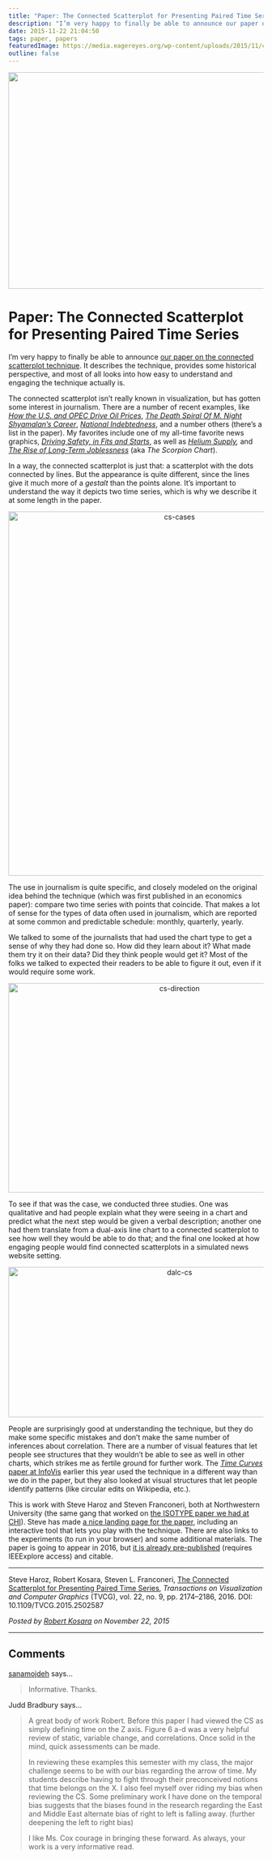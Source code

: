 ```yaml
---
title: "Paper: The Connected Scatterplot for Presenting Paired Time Series"
description: "I’m very happy to finally be able to announce our paper on the connected scatterplot technique. It describes the technique, provides some historical perspective, and most of all looks into how easy to understand and engaging the technique actually is."
date: 2015-11-22 21:04:50
tags: paper, papers
featuredImage: https://media.eagereyes.org/wp-content/uploads/2015/11/cs-teaser.jpg
outline: false
---
```


<p align="center"><img src="https://media.eagereyes.org/wp-content/uploads/2015/11/cs-teaser.jpg" alt="" width="825" height="428" /></p>

# Paper: The Connected Scatterplot for Presenting Paired Time Series

I’m very happy to finally be able to announce <a href="/publications/Haroz-TVCG-2016.html">our paper on the connected scatterplot technique</a>. It describes the technique, provides some historical perspective, and most of all looks into how easy to understand and engaging the technique actually is.

The connected scatterplot isn’t really known in visualization, but has gotten some interest in journalism. There are a number of recent examples, like <a href="http://www.nytimes.com/interactive/2015/09/30/business/how-the-us-and-opec-drive-oil-prices.html"><em>How the U.S. and OPEC Drive Oil Prices</em></a>, <a href="http://fivethirtyeight.com/datalab/the-death-spiral-of-m-night-shyamalans-career/"><em>The Death Spiral Of M. Night Shyamalan’s Career</em></a>, <a href="http://www.economist.com/blogs/graphicdetail/2015/05/daily-chart-4"><em>National Indebtedness</em></a>, and a number others (there’s a list in the paper). My favorites include one of my all-time favorite news graphics, <a href="http://www.nytimes.com/interactive/2012/09/17/science/driving-safety-in-fits-and-starts.html"><em>Driving Safety, in Fits and Starts</em></a>, as well as <em><a href="http://projects.katiepeek.com/Helium-Supply">Helium Supply</a>,</em> and <a href="http://www.bloomberg.com/bw/articles/2013-02-07/the-rise-of-long-term-joblessness"><em>The Rise of Long-Term Joblessness</em></a> (aka <em>The Scorpion Chart</em>).

In a way, the connected scatterplot is just that: a scatterplot with the dots connected by lines. But the appearance is quite different, since the lines give it much more of a <em>gestalt</em> than the points alone. It’s important to understand the way it depicts two time series, which is why we describe it at some length in the paper.

<p align="center"><img class="aligncenter size-full wp-image-9080" src="https://media.eagereyes.org/wp-content/uploads/2015/11/cs-cases.png" alt="cs-cases" width="660" height="720" /></p>

The use in journalism is quite specific, and closely modeled on the original idea behind the technique (which was first published in an economics paper): compare two time series with points that coincide. That makes a lot of sense for the types of data often used in journalism, which are reported at some common and predictable schedule: monthly, quarterly, yearly.

We talked to some of the journalists that had used the chart type to get a sense of why they had done so. How did they learn about it? What made them try it on their data? Did they think people would get it? Most of the folks we talked to expected their readers to be able to figure it out, even if it would require some work.

<p align="center"><img class="aligncenter size-full wp-image-9077" src="https://media.eagereyes.org/wp-content/uploads/2015/11/cs-direction.png" alt="cs-direction" width="660" height="414" /></p>

To see if that was the case, we conducted three studies. One was qualitative and had people explain what they were seeing in a chart and predict what the next step would be given a verbal description; another one had them translate from a dual-axis line chart to a connected scatterplot to see how well they would be able to do that; and the final one looked at how engaging people would find connected scatterplots in a simulated news website setting.

<p align="center"><img class="aligncenter size-full wp-image-9079" src="https://media.eagereyes.org/wp-content/uploads/2015/11/dalc-cs.png" alt="dalc-cs" width="660" height="297" /></p>

People are surprisingly good at understanding the technique, but they do make some specific mistakes and don’t make the same number of inferences about correlation. There are a number of visual features that let people see structures that they wouldn’t be able to see as well in other charts, which strikes me as fertile ground for further work. The <a href="http://aviz.fr/~bbach/timecurves/"><em>Time Curves</em> paper at InfoVis</a> earlier this year used the technique in a different way than we do in the paper, but they also looked at visual structures that let people identify patterns (like circular edits on Wikipedia, etc.).

This is work with Steve Haroz and Steven Franconeri, both at Northwestern University (the same gang that worked on <a href="/papers/isotype-visualization">the ISOTYPE paper we had at CHI</a>). Steve has made <a href="http://steveharoz.com/research/connected_scatterplot/">a nice landing page for the paper</a>, including an interactive tool that lets you play with the technique. There are also links to the experiments (to run in your browser) and some additional materials. The paper is going to appear in 2016, but <a href="http://ieeexplore.ieee.org/xpl/articleDetails.jsp?arnumber=7332976">it is already pre-published</a> (requires IEEExplore access) and citable.

<hr />

Steve Haroz, Robert Kosara, Steven L. Franconeri, <a href="/publications/Haroz-TVCG-2016">The Connected Scatterplot for Presenting Paired Time Series</a>, <em>Transactions on Visualization and Computer Graphics</em> (TVCG), vol. 22, no. 9, pp. 2174–2186, 2016. DOI: 10.1109/TVCG.2015.2502587


_Posted by <a href="/about">Robert Kosara</a> on November 22, 2015_


<aside class="comments">

---
## Comments

<a href="http://sanamojdehauthor.wordpress.com" rel="nofollow noopener" target="_blank">sanamojdeh</a> says…
>	Informative. Thanks.

Judd Bradbury says…
>	A great body of work Robert. Before this paper I had viewed the CS as simply defining time on the Z axis. Figure 6 a-d was a very helpful review of static, variable change, and correlations. Once solid in the mind, quick assessments can be made.
>	
>	In reviewing these examples this semester with my class, the major challenge seems to be with our bias regarding the arrow of time. My students describe having to fight through their preconceived notions that time belongs on the X. I also feel myself over riding my bias when reviewing the CS. Some preliminary work I have done on the temporal bias suggests that the biases found in the research regarding the East and Middle East alternate bias of right to left is falling away. (further deepening the left to right bias)
>	
>	I like Ms. Cox courage in bringing these forward. As always, your work is a very informative read.

</aside>

